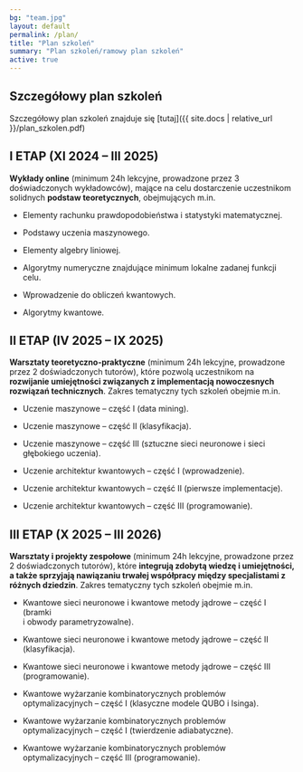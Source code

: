 ```yaml
---
bg: "team.jpg"
layout: default
permalink: /plan/
title: "Plan szkoleń"
summary: "Plan szkoleń/ramowy plan szkoleń"
active: true
---
```

## Szczegółowy plan szkoleń
Szczegółowy plan szkoleń znajduje się [tutaj]({{ site.docs | relative_url }}/plan_szkolen.pdf)


## I ETAP (XI 2024 – III 2025)

**Wykłady online** (minimum 24h lekcyjne, prowadzone przez 3 doświadczonych
wykładowców), mające na celu dostarczenie uczestnikom solidnych **podstaw
teoretycznych**, obejmujących m.in.

* Elementy rachunku prawdopodobieństwa i statystyki matematycznej.

* Podstawy uczenia maszynowego.

* Elementy algebry liniowej.

* Algorytmy numeryczne znajdujące minimum lokalne zadanej funkcji celu.

* Wprowadzenie do obliczeń kwantowych.

* Algorytmy kwantowe.

## II ETAP (IV 2025 – IX 2025)

**Warsztaty teoretyczno-praktyczne** (minimum 24h lekcyjne, prowadzone przez 2
doświadczonych tutorów), które pozwolą uczestnikom na **rozwijanie umiejętności
związanych z implementacją nowoczesnych rozwiązań technicznych**. Zakres
tematyczny tych szkoleń obejmie m.in.

* Uczenie maszynowe – część I (data mining).

* Uczenie maszynowe – część II (klasyfikacja).

* Uczenie maszynowe – część III (sztuczne sieci neuronowe i sieci głębokiego uczenia).

* Uczenie architektur kwantowych – część I (wprowadzenie).

* Uczenie architektur kwantowych – część II (pierwsze implementacje).

* Uczenie architektur kwantowych – część III (programowanie).

## III ETAP (X 2025 – III 2026)

**Warsztaty i projekty zespołowe** (minimum 24h lekcyjne, prowadzone przez 2
doświadczonych tutorów), które **integrują zdobytą wiedzę i umiejętności, a
także sprzyjają nawiązaniu trwałej współpracy między specjalistami z różnych
dziedzin**. Zakres tematyczny tych szkoleń obejmie m.in.

* Kwantowe sieci neuronowe i kwantowe metody jądrowe – część I (bramki  
  i obwody parametryzowalne).

* Kwantowe sieci neuronowe i kwantowe metody jądrowe – część II (klasyfikacja).

* Kwantowe sieci neuronowe i kwantowe metody jądrowe – część III (programowanie).

* Kwantowe wyżarzanie kombinatorycznych problemów optymalizacyjnych – część I (klasyczne modele QUBO i Isinga).

* Kwantowe wyżarzanie kombinatorycznych problemów optymalizacyjnych – część I (twierdzenie adiabatyczne).

* Kwantowe wyżarzanie kombinatorycznych problemów optymalizacyjnych – część III (programowanie).